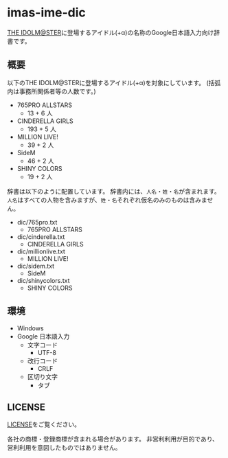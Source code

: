 # imas-ime-dic

[THE IDOLM@STER](https://idolmaster.jp/)に登場するアイドル(+α)の名称のGoogle日本語入力向け辞書です。

## 概要

以下のTHE IDOLM@STERに登場するアイドル(+α)を対象にしています。
(括弧内は事務所関係者等の人数です。)

- 765PRO ALLSTARS
  - 13 + 6 人
- CINDERELLA GIRLS
  - 193 + 5 人
- MILLION LIVE!
  - 39 + 2 人
- SideM
  - 46 + 2 人
- SHINY COLORS
  - 19 + 2 人

辞書は以下のように配置しています。
辞書内には、`人名`・`姓`・`名`が含まれます。`人名`はすべての人物を含みますが、`姓`・`名`それぞれ仮名のみのものは含みません。

- dic/765pro.txt
  - 765PRO ALLSTARS
- dic/cinderella.txt
  - CINDERELLA GIRLS
- dic/millionlive.txt
  - MILLION LIVE!
- dic/sidem.txt
  - SideM
- dic/shinycolors.txt
  - SHINY COLORS

## 環境

- Windows
- Google 日本語入力
  - 文字コード
    - UTF-8
  - 改行コード
    - CRLF
  - 区切り文字
    - タブ

## LICENSE

[LICENSE](LICENSE)をご覧ください。

各社の商標・登録商標が含まれる場合があります。
非営利利用が目的であり、営利利用を意図したものではありません。
